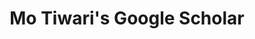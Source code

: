 ---
title: Mo Tiwari's Google Scholar
permalink: "/scholar/"
menus: header
layout: default
redirect_to:
- https://scholar.google.com/citations?user=5Zw2JPQAAAAJ&hl=en
---